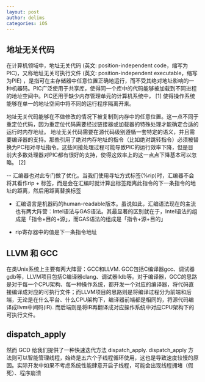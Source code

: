 ```yaml
---
layout: post
author: delims
categories: iOS
---
```


## 地址无关代码


在计算机领域中，地址无关代码 (英文: position-independent code，缩写为PIC)，又称地址无关可执行文件 (英文: position-independent executable，缩写为PIE) ，是指可在主存储器中任意位置正确地运行，而不受其绝对地址影响的一种机器码。PIC广泛使用于共享库，使得同一个库中的代码能够被加载到不同进程的地址空间中。PIC还用于缺少内存管理单元的计算机系统中， [1] 使得操作系统能够在单一的地址空间中将不同的运行程序隔离开来。

地址无关代码能够在不做修改的情况下被复制到内存中的任意位置。这一点不同于重定位代码，因为重定位代码需要经过链接器或加载器的特殊处理才能确定合适的运行时内存地址。 地址无关代码需要在源代码级别遵循一套特定的语义，并且需要编译器的支持。那些引用了绝对内存地址的指令（比如绝对跳转指令）必须被替换为PC相对寻址指令。这些间接处理过程可能导致PIC的运行效率下降，但是目前大多数处理器对PIC都有很好的支持，使得这效率上的这一点点下降基本可以忽略。 [2]

-- 汇编器也对此专门做了优化。当我们使用寻址方式标签(%rip)时，汇编器不会将其看作rip + 标签，而是会在汇编时就计算出标签距离此指令的下一条指令的地址的距离，然后用距离替换标签

- 汇编语言是机器码的human-readable版本。虽说如此，汇编语法现在的主流也有两大阵营：Intel语法与GAS语法。其最显著的区别就在于，Intel语法的组成是「指令+目的+源」，而GAS语法的组成是「指令+源+目的」

- rip寄存器中的值是下一条指令地址

## LLVM 和 GCC

在类Unix系统上主要有两大阵营：GCC和LLVM. GCC包括C编译器gcc、调试器gdb等，LLVM项目包括C编译器clang、调试器lldb等。对于编译器，GCC的思路是对于每一个CPU架构、每一种操作系统，都开发一个对应的编译器，将代码直接编译成对应的可执行文件；而LLVM项目的思路则是将编译过程分为前端和后端，无论是在什么平台、什么CPU架构下，编译器前端都是相同的，将源代码编译成llvm中间码(IR). 而后端则是将IR再翻译成对应操作系统中对应CPU架构下的可执行文件。

## dispatch\_apply
然而 GCD 给我们提供了一种快速迭代方法 dispatch\_apply.
dispatch\_apply 方法则可以智能管理线程，始终是五六个子线程循环使用，这也是导致速度较慢的原因。实际开发中如果不考虑系统性能肆意开启子线程，可能会出现线程拥堵（假死）、程序崩溃